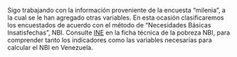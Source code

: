 Sigo trabajando con la información proveniente de la encuesta “milenia”, a la cual se le han agregado otras variables. En esta ocasión clasificaremos los encuestados de acuerdo con el método de “Necesidades Básicas Insatisfechas”, NBI. Consulte [INE](ine.gob.ve) en la ficha técnica de la pobreza NBI, para comprender tanto los indicadores como las variables necesarias para calcular el NBI en Venezuela.
